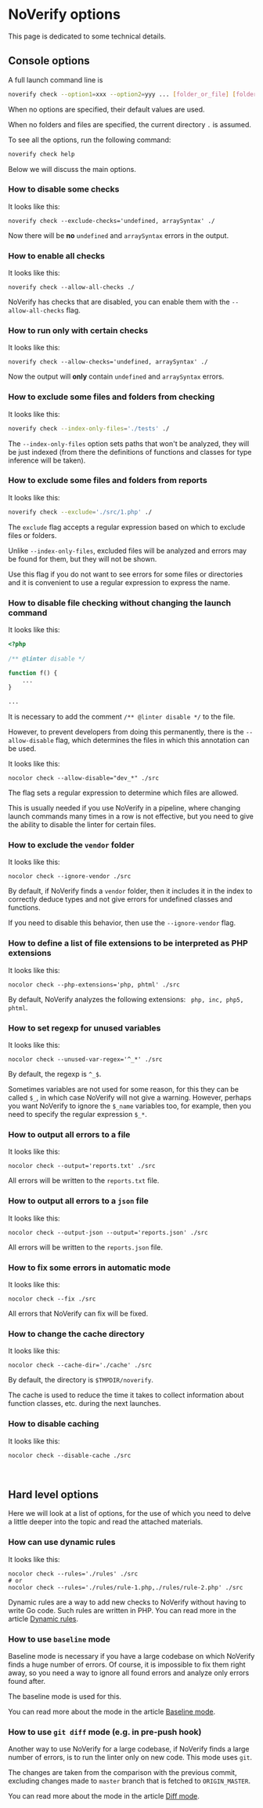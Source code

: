 # NoVerify options

This page is dedicated to some technical details.


## Console options

A full launch command line is
```bash
noverify check --option1=xxx --option2=yyy ... [folder_or_file] [folder_or_file] ...
```

When no options are specified, their default values are used.

When no folders and files are specified, the current directory `.` is assumed.

To see all the options, run the following command:

```bash
noverify check help
```

Below we will discuss the main options.

### How to disable some checks

It looks like this:

```shell
noverify check --exclude-checks='undefined, arraySyntax' ./
```

Now there will be **no** `undefined` and `arraySyntax` errors in the output.

### How to enable all checks

It looks like this:

```shell
noverify check --allow-all-checks ./
```

NoVerify has checks that are disabled, you can enable them with the `--allow-all-checks` flag.

### How to run only with certain checks

It looks like this:

```shell
noverify check --allow-checks='undefined, arraySyntax' ./
```

Now the output will **only** contain `undefined` and `arraySyntax` errors.

### How to exclude some files and folders from checking

It looks like this:

```bash
noverify check --index-only-files='./tests' ./
```

The `--index-only-files` option sets paths that won't be analyzed, they will be just indexed (from there the definitions of functions and classes for type inference will be taken).

### How to exclude some files and folders from reports

It looks like this:

```bash
noverify check --exclude='./src/1.php' ./
```

The `exclude` flag accepts a regular expression based on which to exclude files or folders.

Unlike `--index-only-files`, excluded files will be analyzed and errors may be found for them, but they will not be shown.

Use this flag if you do not want to see errors for some files or directories and it is convenient to use a regular expression to express the name.

### How to disable file checking without changing the launch command

It looks like this:

```php
<?php
    
/** @linter disable */

function f() {
    ...
}

...
```

It is necessary to add the comment `/** @linter disable */` to the file.

However, to prevent developers from doing this permanently, there is the `--allow-disable` flag, which determines the files in which this annotation can be used.

It looks like this:

```shell
nocolor check --allow-disable="dev_*" ./src
```

The flag sets a regular expression to determine which files are allowed.

This is usually needed if you use NoVerify in a pipeline, where changing launch commands many times in a row is not effective, but you need to give the ability to disable the linter for certain files.

### How to exclude the `vendor` folder

It looks like this:

```shell
nocolor check --ignore-vendor ./src
```

By default, if NoVerify finds a `vendor` folder, then it includes it in the index to correctly deduce types and not give errors for undefined classes and functions.

If you need to disable this behavior, then use the `--ignore-vendor` flag.

### How to define a list of file extensions to be interpreted as PHP extensions

It looks like this:

```shell
nocolor check --php-extensions='php, phtml' ./src
```

By default, NoVerify analyzes the following extensions: ` php, inc, php5, phtml`.

### How to set regexp for unused variables

It looks like this:

```shell
nocolor check --unused-var-regex='^_*' ./src
```

By default, the regexp is `^_$`. 

Sometimes variables are not used for some reason, for this they can be called `$_`, in which case NoVerify will not give a warning. However, perhaps you want NoVerify to ignore the `$_name` variables too, for example, then you need to specify the regular expression `$_*`.

### How to output all errors to a file

It looks like this:

```shell
nocolor check --output='reports.txt' ./src
```

All errors will be written to the `reports.txt` file.

### How to output all errors to a `json` file

It looks like this:

```shell
nocolor check --output-json --output='reports.json' ./src
```

All errors will be written to the `reports.json` file.

### How to fix some errors in automatic mode

It looks like this:

```shell
nocolor check --fix ./src
```

All errors that NoVerify can fix will be fixed.

### How to change the cache directory

It looks like this:

```shell
nocolor check --cache-dir='./cache' ./src
```

By default, the directory is `$TMPDIR/noverify`. 

The cache is used to reduce the time it takes to collect information about function classes, etc. during the next launches.

### How to disable caching

It looks like this:

```shell
nocolor check --disable-cache ./src
```

<p><br></p>

## Hard level options

Here we will look at a list of options, for the use of which you need to delve a little deeper into the topic and read the attached materials.

### How can use dynamic rules

It looks like this:

```shell
nocolor check --rules='./rules' ./src
# or
nocolor check --rules='./rules/rule-1.php,./rules/rule-2.php' ./src
```

Dynamic rules are a way to add new checks to NoVerify without having to write Go code. Such rules are written in PHP. You can read more in the article [Dynamic rules](/docs/dynamic_rules.md).

### How to use `baseline` mode

Baseline mode is necessary if you have a large codebase on which NoVerify finds a huge number of errors. Of course, it is impossible to fix them right away, so you need a way to ignore all found errors and analyze only errors found after.

The baseline mode is used for this.

You can read more about the mode in the article [Baseline mode](/docs/baseline.md).

### How to use `git diff` mode (e.g. in pre-push hook)

Another way to use NoVerify for a large codebase, if NoVerify finds a large number of errors, is to run the linter only on new code. This mode uses `git`.

The changes are taken from the comparison with the previous commit, excluding changes made to `master` branch that is fetched to `ORIGIN_MASTER`.

You can read more about the mode in the article [Diff mode](/docs/diff.md).

